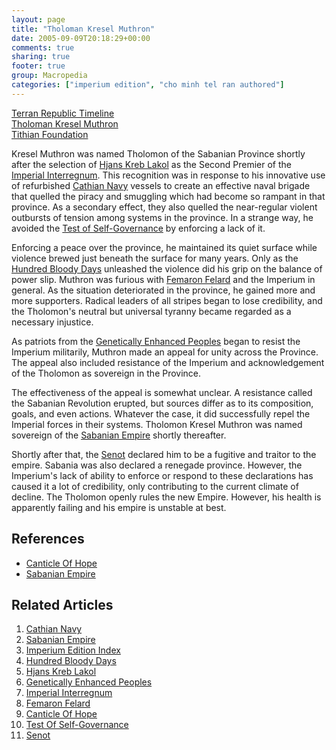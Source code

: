 ```yaml
---
layout: page
title: "Tholoman Kresel Muthron"
date: 2005-09-09T20:18:29+00:00
comments: true
sharing: true
footer: true
group: Macropedia
categories: ["imperium edition", "cho minh tel ran authored"]
---
```


<div class='row'>
	<div class='col-md-4'><a href='/macropedia/terran-republic-timeline'>Terran Republic Timeline</a></div>
	<div class='col-md-4'><a href='/macropedia/tholoman-kresel-muthron'>Tholoman Kresel Muthron</a></div>
	<div class='col-md-4'><a href='/macropedia/tithian-foundation'>Tithian Foundation</a></div>
</div>


Kresel Muthron was named Tholomon of the Sabanian Province shortly after the selection of [Hjans Kreb Lakol](/macropedia/hjans-kreb-lakol) as the Second Premier of the [Imperial Interregnum](/macropedia/imperial-interregnum). This recognition was in response to his innovative use of refurbished [Cathian Navy](/macropedia/cathian-navy) vessels to create an effective naval brigade that quelled the piracy and smuggling which had become so rampant in that province. As a secondary effect, they also quelled the near-regular violent outbursts of tension among systems in the province. In a strange way, he avoided the [Test of Self-Governance](/macropedia/qin-lop-shu) by enforcing a lack of it.

Enforcing a peace over the province, he maintained its quiet surface while violence brewed just beneath the surface for many years. Only as the [Hundred Bloody Days](/macropedia/hundred-bloody-days) unleashed the violence did his grip on the balance of power slip. Muthron was furious with [Femaron Felard](/macropedia/femaron-felard) and the Imperium in general. As the situation deteriorated in the province, he gained more and more supporters. Radical leaders of all stripes began to lose credibility, and the Tholomon's neutral but universal tyranny became regarded as a necessary injustice.

As patriots from the [Genetically Enhanced Peoples](/macropedia/genetically-enhanced-peoples) began to resist the Imperium militarily, Muthron made an appeal for unity across the Province. The appeal also included resistance of the Imperium and acknowledgement of the Tholomon as sovereign in the Province.

The effectiveness of the appeal is somewhat unclear. A resistance called the Sabanian Revolution erupted, but sources differ as to its composition, goals, and even actions. Whatever the case, it did successfully repel the Imperial forces in their systems. Tholomon Kresel Muthron was named sovereign of the [Sabanian Empire](/macropedia/sabanian-empire) shortly thereafter.

Shortly after that, the [Senot](/macropedia/imperial-congress) declared him to be a fugitive and traitor to the empire. Sabania was also declared a renegade province. However, the Imperium's lack of ability to enforce or respond to these declarations has caused it a lot of credibility, only contributing to the current climate of decline. The Tholomon openly rules the new Empire. However, his health is apparently failing and his empire is unstable at best.

## References
* [Canticle Of Hope](/macropedia/canticle-of-hope)
* [Sabanian Empire](/macropedia/sabanian-empire)

## Related Articles

1. [Cathian Navy](/macropedia/cathian-navy)
2. [Sabanian Empire](/macropedia/sabanian-empire)
3. [Imperium Edition Index](/macropedia/imperium-edition-index)
4. [Hundred Bloody Days](/macropedia/hundred-bloody-days)
5. [Hjans Kreb Lakol](/macropedia/hjans-kreb-lakol)
6. [Genetically Enhanced Peoples](/macropedia/genetically-enhanced-peoples)
7. [Imperial Interregnum](/macropedia/imperial-interregnum)
8. [Femaron Felard](/macropedia/femaron-felard)
9. [Canticle Of Hope](/macropedia/canticle-of-hope)
10. [Test Of Self-Governance](/macropedia/qin-lop-shu)
11. [Senot](/macropedia/imperial-congress)


 
